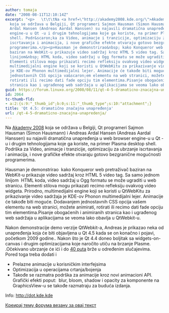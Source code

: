 ```yaml
---
author: tomaja
date: "2008-08-11T12:10:14Z"
excerpt: "<p>   \t\t\tNa <a href=\"http://akademy2008.kde.org/\">Akademy 2008</a>
  koja se održava u Belgiji, Qt programeri Sajmon Hausman (Simon Hausmann) i Andreas
  Ardal Hansen (Andreas Aardal Hanssen) su najavili dramatična unapređenja u web browser
  engine-u u Qt -u i drugim tehnologijama koje ga koriste, na primer Plasma desktop
  shell. Podr&scaron;ka za Video, animacje i tranzicije, optimizaciju za ubrzanje
  iscrtavanja i animacija, i nove grafičke efekte otvaraju gotovo bezgranične mogućnosti
  programerima.</p><p>Hausman je demonstrirao&nbsp; kako Konqueror web pretraživač
  baziran na WebKit-u prikazuje video sadržaj kroz HTML 5 video tag. Sa samo jednom
  linijom&nbsp; HTML koda, video sadržaj u Ogg formatu se može ugraditi u web stranicu.
  Elementi stilova mogu prikazati recimo refleksiju ovakvog video widgeta. Prirodno,
  multimedijalni engine koji se koristi u QtWebKitu za prikazivanje video sadržaja
  je KDE-ov Phonon multimedijalni lejer. Animacije će takođe biti moguće. Dodavanjem
  jednostavnih CSS opcija va&scaron;em elementu na web stranici, možete animirati,
  rotirati ili recimo dati fade opciju tim elementima.Pisanje obogaćenih i animiranih
  stranica kao i ugrađenog web sadržaja u aplikacijama se veoma lako obavlja u QtWebkit-u.</p>"
guid: https://forum.linuxo.org/2008/08/11/qt-4-5-dramaticno-znacajna-unapredenja/
id: 2064
tc-thumb-fld:
- a:2:{s:9:"_thumb_id";b:0;s:11:"_thumb_type";s:10:"attachment";}
title: 'Qt 4.5: dramatično značajna unapređenja'
url: /qt-4-5-dramaticno-znacajna-unapredenja/
---
```

Na [Akademy 2008](http://akademy2008.kde.org/) koja se održava u Belgiji, Qt programeri Sajmon Hausman (Simon Hausmann) i Andreas Ardal Hansen (Andreas Aardal Hanssen) su najavili dramatična unapređenja u web browser engine-u u Qt -u i drugim tehnologijama koje ga koriste, na primer Plasma desktop shell. Podr&scaron;ka za Video, animacje i tranzicije, optimizaciju za ubrzanje iscrtavanja i animacija, i nove grafičke efekte otvaraju gotovo bezgranične mogućnosti programerima.

Hausman je demonstrirao&nbsp; kako Konqueror web pretraživač baziran na WebKit-u prikazuje video sadržaj kroz HTML 5 video tag. Sa samo jednom linijom&nbsp; HTML koda, video sadržaj u Ogg formatu se može ugraditi u web stranicu. Elementi stilova mogu prikazati recimo refleksiju ovakvog video widgeta. Prirodno, multimedijalni engine koji se koristi u QtWebKitu za prikazivanje video sadržaja je KDE-ov Phonon multimedijalni lejer. Animacije će takođe biti moguće. Dodavanjem jednostavnih CSS opcija va&scaron;em elementu na web stranici, možete animirati, rotirati ili recimo dati fade opciju tim elementima.Pisanje obogaćenih i animiranih stranica kao i ugrađenog web sadržaja u aplikacijama se veoma lako obavlja u QtWebkit-u.

<!--break-->

Nakon demonstracije demo verzije QtWebkit-a, Andreas je prikazao neka od unapređenja koja će biti objavljena u Qt 4.5 kada se on konačno i pojavi, početkom 2009 godine.. Nakon &scaron;to je Qt 4.4 doneo boljitak sa widgets-on-canvas i drugim optimizacijama koje naročito utiču na brzanje Plasme. .Očekivano ubrzanje će ići i do [40 puta](http://labs.trolltech.com/blogs/2008/08/06/in-the-flow/) brže u određenim slučajevima. Pored toga treba dodati i 

  * Prelazne animacije u korisničkim interfejsima
  * Optimizacija u operacijama crtanja/bojenja 
  * Takođe se razmatra podr&scaron;ka za animacije kroz novi animacioni API. Grafički efekti poput:&nbsp; blur, bloom, shadow i opacity za komponente na GraphicsView-u se takođe razmatraju za buduća izdanja.

Info: http://dot.kde.kde

[Креирај тему форума везану за овај текст](https://linuxo.org/nova-tema-na-forumu/?se_pid=2064)